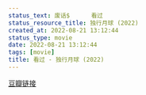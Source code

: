 ```yaml
---
status_text: 废话$      看过
status_resource_title: 独行月球‎ (2022)
created_at: 2022-08-21 13:12:44
status_type: movie
date: 2022-08-21 13:12:44
tags: [movie]
title: 看过 - 独行月球‎ (2022)
---
```

[豆瓣链接](https://movie.douban.com/subject/35183042/)
